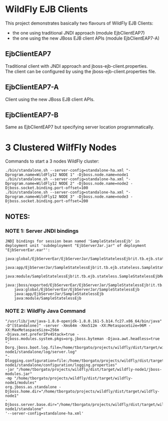 # WildFly EJB Clients
This project demonstrates basically two flavours of WildFly EJB Clients:
* the one using traditional JNDI approach (module EjbClientEAP7)
* the one using the new JBoss EJB client APIs (module EjbClientEAP7-A)

## EjbClientEAP7
Traditional client with JNDI approach and jboss-ejb-client.properties.  
The client can be configured by using the jboss-ejb-client.properties file.

## EjbClientEAP7-A
Client using the new JBoss EJB client APIs.

## EjbClientEAP7-B
Same as EjbClientEAP7 but specifying server location programmatically.

# 3 Clustered WilfFly Nodes
Commands to start a 3 nodes WildFly cluster:
```
./bin/standalone.sh --server-config=standalone-ha.xml "-Dprogram.name=WildFly12 NODE 1" -Djboss.node.name=node1
./bin/standalone.sh --server-config=standalone-ha.xml "-Dprogram.name=WildFly12 NODE 2" -Djboss.node.name=node2 -Djboss.socket.binding.port-offset=100
./bin/standalone.sh --server-config=standalone-ha.xml "-Dprogram.name=WildFly12 NODE 3" -Djboss.node.name=node3 -Djboss.socket.binding.port-offset=200
```

## NOTES:
### NOTE 1: Server JNDI bindings
```
JNDI bindings for session bean named 'SampleStatelessEjb' in deployment unit 'subdeployment "EjbServerJar.jar" of deployment "EjbServerEar.ear"':  
	java:global/EjbServerEar/EjbServerJar/SampleStatelessEjb!it.tb.ejb.stateless.SampleStatelessEjbRemote
	java:app/EjbServerJar/SampleStatelessEjb!it.tb.ejb.stateless.SampleStatelessEjbRemote
	java:module/SampleStatelessEjb!it.tb.ejb.stateless.SampleStatelessEjbRemote
	java:jboss/exported/EjbServerEar/EjbServerJar/SampleStatelessEjb!it.tb.ejb.stateless.SampleStatelessEjbRemote
	java:global/EjbServerEar/EjbServerJar/SampleStatelessEjb
	java:app/EjbServerJar/SampleStatelessEjb
	java:module/SampleStatelessEjb
```
	
### NOTE 2: WildFly Java Command
```
"/usr/lib/jvm/java-1.8.0-openjdk-1.8.0.161-5.b14.fc27.x86_64/bin/java" 
-D"[Standalone]" -server -Xms64m -Xmx512m -XX:MetaspaceSize=96M -XX:MaxMetaspaceSize=256m 
-Djava.net.preferIPv4Stack=true -Djboss.modules.system.pkgs=org.jboss.byteman -Djava.awt.headless=true 
"-Dorg.jboss.boot.log.file=/home/tborgato/projects/wildfly/dist/target/wildfly-node1/standalone/log/server.log" 
"-Dlogging.configuration=file:/home/tborgato/projects/wildfly/dist/target/wildfly-node1/standalone/configuration/logging.properties" 
-jar "/home/tborgato/projects/wildfly/dist/target/wildfly-node1/jboss-modules.jar" 
-mp "/home/tborgato/projects/wildfly/dist/target/wildfly-node1/modules" 
org.jboss.as.standalone -Djboss.home.dir="/home/tborgato/projects/wildfly/dist/target/wildfly-node1" 
-Djboss.server.base.dir="/home/tborgato/projects/wildfly/dist/target/wildfly-node1/standalone"  
'--server-config=standalone-ha.xml'
```

